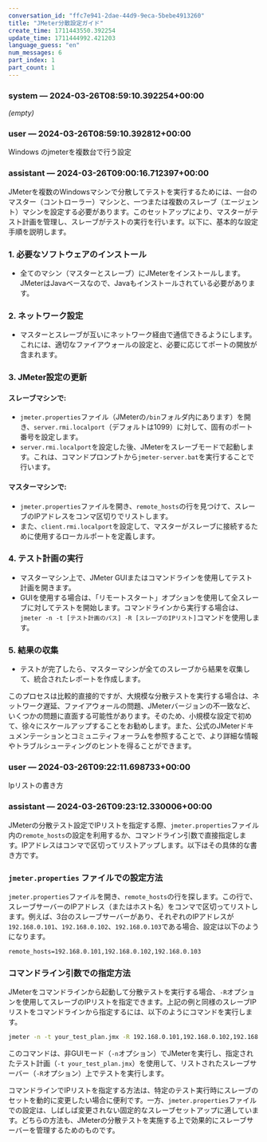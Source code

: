 ```yaml
---
conversation_id: "ffc7e941-2dae-44d9-9eca-5bebe4913260"
title: "JMeter分散設定ガイド"
create_time: 1711443550.392254
update_time: 1711444992.421203
language_guess: "en"
num_messages: 6
part_index: 1
part_count: 1
---
```


### system — 2024-03-26T08:59:10.392254+00:00

_(empty)_

### user — 2024-03-26T08:59:10.392812+00:00

Windows のjmeterを複数台で行う設定

### assistant — 2024-03-26T09:00:16.712397+00:00

JMeterを複数のWindowsマシンで分散してテストを実行するためには、一台のマスター（コントローラー）マシンと、一つまたは複数のスレーブ（エージェント）マシンを設定する必要があります。このセットアップにより、マスターがテスト計画を管理し、スレーブがテストの実行を行います。以下に、基本的な設定手順を説明します。

### 1. 必要なソフトウェアのインストール
- 全てのマシン（マスターとスレーブ）にJMeterをインストールします。JMeterはJavaベースなので、Javaもインストールされている必要があります。

### 2. ネットワーク設定
- マスターとスレーブが互いにネットワーク経由で通信できるようにします。これには、適切なファイアウォールの設定と、必要に応じてポートの開放が含まれます。

### 3. JMeter設定の更新
#### スレーブマシンで:
- `jmeter.properties`ファイル（JMeterの`/bin`フォルダ内にあります）を開き、`server.rmi.localport`（デフォルトは1099）に対して、固有のポート番号を設定します。
- `server.rmi.localport`を設定した後、JMeterをスレーブモードで起動します。これは、コマンドプロンプトから`jmeter-server.bat`を実行することで行います。

#### マスターマシンで:
- `jmeter.properties`ファイルを開き、`remote_hosts`の行を見つけて、スレーブのIPアドレスをコンマ区切りでリストします。
- また、`client.rmi.localport`を設定して、マスターがスレーブに接続するために使用するローカルポートを定義します。

### 4. テスト計画の実行
- マスターマシン上で、JMeter GUIまたはコマンドラインを使用してテスト計画を開きます。
- GUIを使用する場合は、「リモートスタート」オプションを使用して全スレーブに対してテストを開始します。コマンドラインから実行する場合は、`jmeter -n -t [テスト計画のパス] -R [スレーブのIPリスト]`コマンドを使用します。

### 5. 結果の収集
- テストが完了したら、マスターマシンが全てのスレーブから結果を収集して、統合されたレポートを作成します。

このプロセスは比較的直接的ですが、大規模な分散テストを実行する場合は、ネットワーク遅延、ファイアウォールの問題、JMeterバージョンの不一致など、いくつかの問題に直面する可能性があります。そのため、小規模な設定で初めて、徐々にスケールアップすることをお勧めします。また、公式のJMeterドキュメンテーションとコミュニティフォーラムを参照することで、より詳細な情報やトラブルシューティングのヒントを得ることができます。

### user — 2024-03-26T09:22:11.698733+00:00

Ipリストの書き方

### assistant — 2024-03-26T09:23:12.330006+00:00

JMeterの分散テスト設定でIPリストを指定する際、`jmeter.properties`ファイル内の`remote_hosts`の設定を利用するか、コマンドライン引数で直接指定します。IPアドレスはコンマで区切ってリストアップします。以下はその具体的な書き方です。

### `jmeter.properties` ファイルでの設定方法

`jmeter.properties`ファイルを開き、`remote_hosts`の行を探します。この行で、スレーブサーバーのIPアドレス（またはホスト名）をコンマで区切ってリストします。例えば、3台のスレーブサーバーがあり、それぞれのIPアドレスが`192.168.0.101`、`192.168.0.102`、`192.168.0.103`である場合、設定は以下のようになります。

```properties
remote_hosts=192.168.0.101,192.168.0.102,192.168.0.103
```

### コマンドライン引数での指定方法

JMeterをコマンドラインから起動して分散テストを実行する場合、`-R`オプションを使用してスレーブのIPリストを指定できます。上記の例と同様のスレーブIPリストをコマンドラインから指定するには、以下のようにコマンドを実行します。

```sh
jmeter -n -t your_test_plan.jmx -R 192.168.0.101,192.168.0.102,192.168.0.103
```

このコマンドは、非GUIモード（`-n`オプション）でJMeterを実行し、指定されたテスト計画（`-t your_test_plan.jmx`）を使用して、リストされたスレーブサーバー（`-R`オプション）上でテストを実行します。

コマンドラインでIPリストを指定する方法は、特定のテスト実行時にスレーブのセットを動的に変更したい場合に便利です。一方、`jmeter.properties`ファイルでの設定は、しばしば変更されない固定的なスレーブセットアップに適しています。どちらの方法も、JMeterの分散テストを実施する上で効果的にスレーブサーバーを管理するためのものです。
